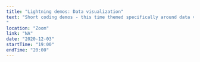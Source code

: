 ```yaml
---
title: "Lightning demos: Data visualization"
text: "Short coding demos - this time themed specifically around data visualization with any language. Anyone is welcome to present!   
"
location: "Zoom"
link: "NA"
date: "2020-12-03"
startTime: "19:00"
endTime: "20:00"
---
```

